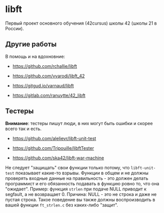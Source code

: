 # libft

Первый проект основного обучения (42cursus) школы 42 (школы 21 в России).


## Другие работы

В помощь и на вдохновние:

* https://github.com/rchallie/libft

* https://github.com/vvarodi/libft_42

* https://gitgud.io/varnaud/libft

* https://gitlab.com/ranuytte/42_libft


## Тестеры

**Внимание**: тестеры пишут люди, в них могут быть ошибки и скорее всего так и есть.

* https://github.com/alelievr/libft-unit-test

* https://github.com/Tripouille/libftTester

* https://github.com/ska42/libft-war-machine

Не следует "защищать" свои функции только потому, что `libft-unit-test` показывает какие-то взрывы. Функции в общем и не должны проверять входные данные на правильность - это должен делать программист и его обязанность подавать в функцию ровно то, что она "ожидает". Пример: функция `strlen` при подаче NULL приводит к segfault, а не возвращает 0. Причина: NULL - это не строка и даже не пустая строка. Такое поведение вы также должны воспроизводить в вашей функции `ft_strlen.c` без каких-либо "защит".